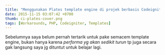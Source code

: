 ```yaml
---
title: "Menggunakan Plates template engine di projek berbasis Codeigniter"
date: 2015-11-15 03:07:42 +0700
thumb: ci-plates-cover.png
tags: [Workarounds, PHP, Codeigniter, Templates]
---
```

Sebelumnya saya belum pernah tertarik untuk pake semacem template engine, bukan hanya karena _performa yg akan sedikit turun_ tp juga secara gak langsung saya jg dituntut untuk belajar lagi.
